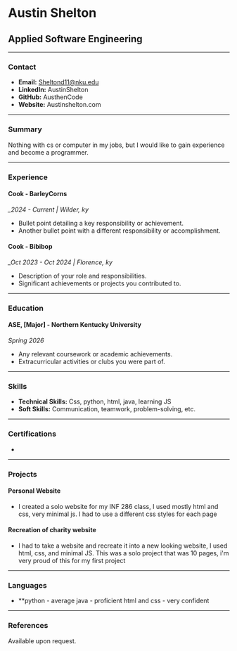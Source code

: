 # Austin Shelton
## Applied Software Engineering

---

### Contact
- **Email:** Sheltond11@nku.edu
- **LinkedIn:** AustinShelton
- **GitHub:** AusthenCode
- **Website:** Austinshelton.com

---

### Summary
Nothing with cs or computer in my jobs, but I would like to gain experience and become a programmer.

---

### Experience

#### Cook - BarleyCorns
*_2024 - Current | Wilder, ky*
- Bullet point detailing a key responsibility or achievement.
- Another bullet point with a different responsibility or accomplishment.

#### Cook - Bibibop
*_Oct 2023 - Oct 2024 | Florence, ky*
- Description of your role and responsibilities.
- Significant achievements or projects you contributed to.

---

### Education

#### ASE, [Major] - Northern Kentucky University
*Spring 2026*
- Any relevant coursework or academic achievements.
- Extracurricular activities or clubs you were part of.

---

### Skills
- **Technical Skills:** Css, python, html, java, learning JS
- **Soft Skills:** Communication, teamwork, problem-solving, etc.

---

### Certifications
- 

---

### Projects
#### Personal Website
- I created a solo website for my INF 286 class, I used mostly html and css, very minimal js. I had to use a different css styles for each page 

#### Recreation of charity website
- I had to take a website and recreate it into a new looking website, I used html, css, and minimal JS. This was a solo project that was 10 pages, i'm very proud of this for my first project

---

### Languages
- **python - average
	java - proficient
	html and css - very confident

---

### References
Available upon request.